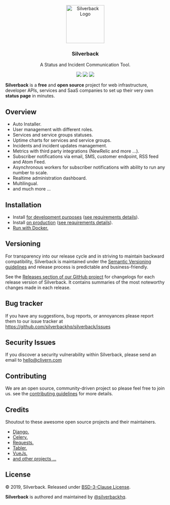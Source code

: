 <p align="center">
    <img alt="Silverback Logo" src="https://silverbackhq.org/logo.png" height="120" />
    <h3 align="center">Silverback</h3>
    <p align="center">A Status and Incident Communication Tool.</p>
    <p align="center">
        <a href="https://travis-ci.org/silverbackhq/Silverback"><img src="https://travis-ci.org/silverbackhq/Silverback.svg?branch=master"></a>
        <a href="https://github.com/silverbackhq/Silverback/releases"><img src="https://img.shields.io/badge/Version-1.0.0-red.svg"></a>
        <a href="https://github.com/silverbackhq/Silverback/blob/master/LICENSE"><img src="https://img.shields.io/badge/LICENSE-BSD%203--Clause%20-orange.svg"></a>
    </p>
</p>

**Silverback** is a **free** and **open source** project for web infrastructure, developer APIs, services and SaaS companies to set up their very own **status page** in minutes.


## Overview

- Auto Installer.
- User management with different roles.
- Services and service groups statuses.
- Uptime charts for services and service groups.
- Incidents and incident updates management.
- Metrics with third party integrations (NewRelic and more ...).
- Subscriber notifications via email, SMS, customer endpoint, RSS feed and Atom Feed.
- Asynchronous workers for subscriber notifications with ability to run any number to scale.
- Realtime administration dashboard.
- Multilingual.
- and much more ...


## Installation

- Install [for development purposes](INSTALLATION_GUIDE.md#development) ([see requirements details](INSTALLATION_GUIDE.md#requirements)).
- Install [on production](INSTALLATION_GUIDE.md#production) ([see requirements details](INSTALLATION_GUIDE.md#requirements)).
- [Run with Docker.](INSTALLATION_GUIDE.md#run-with-docker)


## Versioning

For transparency into our release cycle and in striving to maintain backward compatibility, Silverback is maintained under the [Semantic Versioning guidelines](https://semver.org/) and release process is predictable and business-friendly.

See the [Releases section of our GitHub project](https://github.com/silverbackhq/silverback/releases) for changelogs for each release version of Silverback. It contains summaries of the most noteworthy changes made in each release.


## Bug tracker

If you have any suggestions, bug reports, or annoyances please report them to our issue tracker at https://github.com/silverbackhq/silverback/issues


## Security Issues

If you discover a security vulnerability within Silverback, please send an email to [hello@clivern.com](mailto:hello@clivern.com)


## Contributing

We are an open source, community-driven project so please feel free to join us. see the [contributing guidelines](CONTRIBUTING.md) for more details.


## Credits

Shoutout to these awesome open source projects and their maintainers.
- [Django.](https://www.djangoproject.com/)
- [Celery.](http://www.celeryproject.org/)
- [Requests.](https://github.com/kennethreitz/requests)
- [Tabler.](https://github.com/tabler/tabler)
- [VueJs.](https://vuejs.org/)
- [and other projects ...](requirements.txt)


## License

© 2019, Silverback. Released under [BSD-3-Clause License](https://opensource.org/licenses/BSD-3-Clause).

**Silverback** is authored and maintained by [@silverbackhq](https://github.com/silverbackhq).
